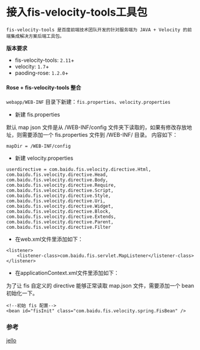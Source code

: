 # 接入fis-velocity-tools工具包

	fis-velocity-tools 是百度前端技术团队开发的针对服务端为 JAVA + Velocity 的前端集成解决方案后端工具包。

**版本要求**
* fis-velocity-tools: `2.11`+
* velocity: `1.7`+
* paoding-rose: `1.2.0`+

#### Rose + fis-velocity-tools 整合

`webapp/WEB-INF` 目录下新建：`fis.properties`、`velocity.properties`

* 新建 fis.properties

默认 map json 文件是从 /WEB-INF/config 文件夹下读取的，如果有修改存放地址，则需要添加一个 fis.properties 文件到 /WEB-INF/ 目录。 内容如下：

```
mapDir = /WEB-INF/config
```

* 新建 velocity.properties

```
userdirective = com.baidu.fis.velocity.directive.Html, com.baidu.fis.velocity.directive.Head, com.baidu.fis.velocity.directive.Body, com.baidu.fis.velocity.directive.Require, com.baidu.fis.velocity.directive.Script, com.baidu.fis.velocity.directive.Style, com.baidu.fis.velocity.directive.Uri, com.baidu.fis.velocity.directive.Widget, com.baidu.fis.velocity.directive.Block, com.baidu.fis.velocity.directive.Extends, com.baidu.fis.velocity.directive.Parent, com.baidu.fis.velocity.directive.Filter
```

* 在web.xml文件里添加如下：

```
<listener>
    <listener-class>com.baidu.fis.servlet.MapListener</listener-class>
</listener>
```

* 在applicationContext.xml文件里添加如下：

为了让 fis 自定义的 directive 能够正常读取 map.json 文件，需要添加一个 bean 初始化一下。

```
<!--初始 fis 配置-->
<bean id="fisInit" class="com.baidu.fis.velocity.spring.FisBean" />
```

### 参考
[jello](https://github.com/fex-team/jello)